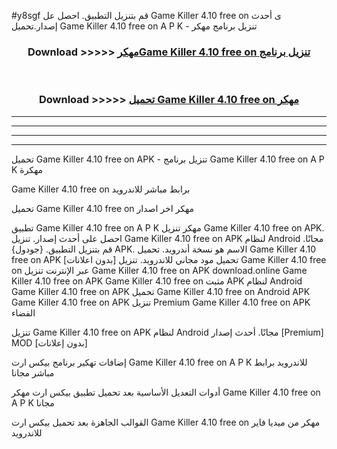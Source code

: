 #y8sgf قم بتنزيل التطبيق. احصل عل Game Killer 4.10 free on    ى أحدث إصدار.تحميل Game Killer 4.10 free on    A P K - تنزيل برنامج مهكر



<div align="center">
<h3>Download >>>>> <a href="https://ar-sites.web.app/?ar= Game Killer 4.10 free on   ">مهكرGame Killer 4.10 free on    تنزيل برنامج</a></h3><br>

<h3>Download >>>>> <a href="https://ar-sites.web.app/?ar= Game Killer 4.10 free on   ">تحميل Game Killer 4.10 free on    مهكر</a></h3>
</div>


----------------------------------------------------------

----------------------------------------------------------

----------------------------------------------------------

----------------------------------------------------------


تحميل Game Killer 4.10 free on    APK - تنزيل برنامج Game Killer 4.10 free on    A P K مهكرة

Game Killer 4.10 free on    برابط مباشر للاندرويد

تحميل Game Killer 4.10 free on    مهكر اخر اصدار

تطبيق Game Killer 4.10 free on    A P K مهكر
تنزيل Game Killer 4.10 free on    APK. احصل على أحدث إصدار.
تنزيل Game Killer 4.10 free on    APK لنظام Android مجانًا.
قم بتنزيل التطبيق. {جودول} APK. الاسم هو نسخة أندرويد.
تحميل Game Killer 4.10 free on    APK [بدون اعلانات]
تحميل مود مجاني للاندرويد.
تنزيل Game Killer 4.10 free on    عبر الإنترنت
تنزيل Game Killer 4.10 free on    APK
download.online Game Killer 4.10 free on    APK
Game Killer 4.10 free on    مثبت APK لنظام Android
Game Killer 4.10 free on    APK
تحميل Game Killer 4.10 free on    Android APK
Game Killer 4.10 free on    APK تنزيل Premium
Game Killer 4.10 free on    APK الفضاء

تنزيل Game Killer 4.10 free on    APK لنظام Android مجانًا. أحدث إصدار [Premium] MOD [بدون إعلانات]

إضافات تهكير برنامج بيكس ارت Game Killer 4.10 free on    A P K للاندرويد برابط مباشر مجانا

أدوات التعديل الأساسية بعد تحميل تطبيق بيكس ارت مهكر Game Killer 4.10 free on    A P K مجانا

القوالب الجاهزة بعد تحميل بيكس ارت Game Killer 4.10 free on    مهكر من ميديا فاير للاندرويد



